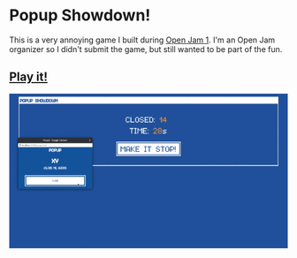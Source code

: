 # Popup Showdown!

This is a very annoying game I built during [Open Jam 1](http://openjam.io).  I'm an Open Jam organizer so I didn't submit the game, but still wanted to be part of the fun.

## [Play it!](https://palebluepixel.org/static/projects/popups/)

![recorded demo](./demo.gif)
